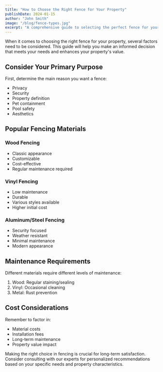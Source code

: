 ```yaml
---
title: "How to Choose the Right Fence for Your Property"
publishDate: 2024-01-15
author: "John Smith"
image: "/blog/fence-types.jpg"
excerpt: "A comprehensive guide to selecting the perfect fence for your home or business, considering factors like security, aesthetics, and maintenance."
---
```


When it comes to choosing the right fence for your property, several factors need to be considered. This guide will help you make an informed decision that meets your needs and enhances your property's value.

## Consider Your Primary Purpose

First, determine the main reason you want a fence:

- Privacy
- Security
- Property definition
- Pet containment
- Pool safety
- Aesthetics

## Popular Fencing Materials

### Wood Fencing
- Classic appearance
- Customizable
- Cost-effective
- Regular maintenance required

### Vinyl Fencing
- Low maintenance
- Durable
- Various styles available
- Higher initial cost

### Aluminum/Steel Fencing
- Security focused
- Weather resistant
- Minimal maintenance
- Modern appearance

## Maintenance Requirements

Different materials require different levels of maintenance:

1. Wood: Regular staining/sealing
2. Vinyl: Occasional cleaning
3. Metal: Rust prevention

## Cost Considerations

Remember to factor in:
- Material costs
- Installation fees
- Long-term maintenance
- Property value impact

Making the right choice in fencing is crucial for long-term satisfaction. Consider consulting with our experts for personalized recommendations based on your specific needs and property characteristics.